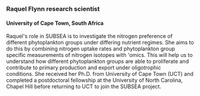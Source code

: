 ### **Raquel Flynn** research scientist
#### University of Cape Town, South Africa

Raquel's role in SUBSEA is to investigate the nitrogen preference of different phytoplankton groups under differing nutrient regimes. She aims to do this by combining nitrogen uptake rates and phytoplankton group specific measurements of nitrogen isotopes with 'omics. This will help us to understand how different phytoplankton groups are able to proliferate and contribute to primary production and export under oligotrophic conditions. She received her Ph.D. from University of Cape Town (UCT) and completed a postdoctoral fellowship at the University of North Carolina, Chapel Hill before returning to UCT to join the SUBSEA project. 